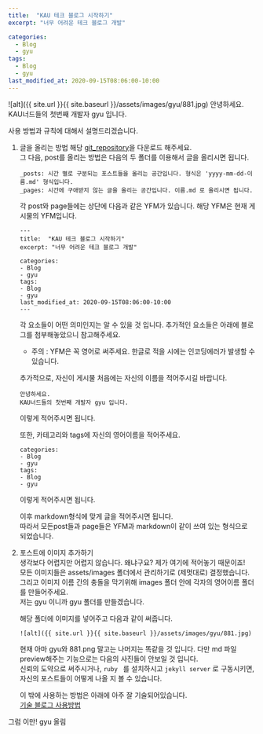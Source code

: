 ```yaml
---
title:  "KAU 테크 블로그 시작하기"
excerpt: "너무 어려운 테크 블로그 개발"

categories:
  - Blog
  - gyu
tags:
  - Blog
  - gyu
last_modified_at: 2020-09-15T08:06:00-10:00
---
```

![alt]({{ site.url }}{{ site.baseurl }}/assets/images/gyu/881.jpg)
안녕하세요. 
KAU너드들의 첫번째 개발자 gyu 입니다.  

사용 방법과 규칙에 대해서 설명드리겠습니다.  

1. 글을 올리는 방법
        해당 [git_repository](https://github.com/gyu-young-park/KAU-Tech-Blog)을 다운로드 해주세요.  
        그 다음, post를 올리는 방법은 다음의 두 폴더를 이용해서 글을 올리시면 됩니다.

    ```
    _posts: 시간 별로 구분되는 포스트들을 올리는 공간입니다. 형식은 'yyyy-mm-dd-이름.md' 형식입니다.
    _pages: 시간에 구애받지 않는 글을 올리는 공간입니다. 이름.md 로 올리시면 됩니다.
    ```
    각 post와 page들에는 상단에 다음과 같은 YFM가 있습니다. 
    해당 YFM은 현재 게시물의 YFM입니다.
    ```
    ---
    title:  "KAU 테크 블로그 시작하기"
    excerpt: "너무 어려운 테크 블로그 개발"

    categories:
    - Blog
    - gyu
    tags:
    - Blog
    - gyu
    last_modified_at: 2020-09-15T08:06:00-10:00
    ---
    ```
    각 요소들이 어떤 의미인지는 알 수 있을 것 입니다. 추가적인 요소들은 아래에 블로그를 첨부해놓았으니 참고해주세요.

    * 주의 : YFM은 꼭 영어로 써주세요. 한글로 적을 시에는 인코딩에러가 발생할 수 있습니다.
    
    추가적으로, 자신이 게시물 처음에는 자신의 이름을 적어주시길 바랍니다.  
    ```
    안녕하세요. 
    KAU너드들의 첫번째 개발자 gyu 입니다.  
    ```
    이렇게 적어주시면 됩니다.  

    또한, 카테고리와 tags에 자신의 영어이름을 적어주세요.  
    ```
    categories:
    - Blog
    - gyu
    tags:
    - Blog
    - gyu
    ```
    이렇게 적어주시면 됩니다.  

    이후 markdown형식에 맞게 글을 적어주시면 됩니다.   
    따라서 모든post들과 page들은 YFM과 markdown이 같이 쓰여 있는 형식으로 되었습니다.  

2. 포스트에 이미지 추가하기  
    생각보다 어렵지만 어렵지 않습니다. 왜냐구요? 제가 여기에 적어놓기 때문이죠!  
    모든 이미지들은 assets/images 폴더에서 관리하기로 (제멋대로) 결정했습니다.  
    그리고 이미지 이름 간의 충돌을 막기위해 images 폴더 안에 각자의 영어이름 폴더를 만들어주세요.  
    저는 gyu 이니까 gyu 폴더를 만들겠습니다.   
    
    해당 폴더에 이미지를 넣어주고 다음과 같이 써줍니다.  
    ```
    ![alt]({{ site.url }}{{ site.baseurl }}/assets/images/gyu/881.jpg)
    ```
    현재 아마 gyu와 881.png 말고는 나머지는 똑같을 것 입니다.
    다만 md 파일 preview해주는 기능으로는 다음의 사진들이 안보일 것 입니다.  
    신뢰의 도약으로 써주시거나, `ruby ` 를 설치하시고 `jekyll server` 로 구동시키면, 자신의 포스트들이 어떻게 나올 지 볼 수 있습니다.

    이 밖에 사용하는 방법은 아래에 아주 잘 기술되어있습니다.  
    [기술 블로그 사용방법](https://devinlife.com/categories/)  


그럼 이만!
gyu 올림  